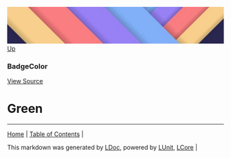 ![](../Content/LDoc-banner-small.png "")
[Up](BadgeColor.md)
### BadgeColor
[View Source](BadgeColor.md)
# Green
---

[Home](../../README.md) | [Table of Contents](../../TableOfContents.md) | 


This markdown was generated by [LDoc](https://github.com/CodeSingularity/LDoc), powered by [LUnit](https://github.com/CodeSingularity/LUnit), [LCore](https://github.com/CodeSingularity/LCore) | 

